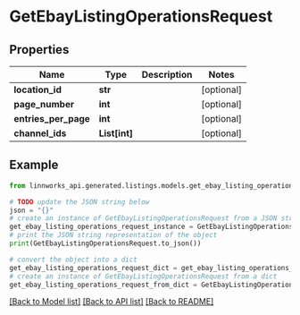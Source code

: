 # GetEbayListingOperationsRequest


## Properties

Name | Type | Description | Notes
------------ | ------------- | ------------- | -------------
**location_id** | **str** |  | [optional] 
**page_number** | **int** |  | [optional] 
**entries_per_page** | **int** |  | [optional] 
**channel_ids** | **List[int]** |  | [optional] 

## Example

```python
from linnworks_api.generated.listings.models.get_ebay_listing_operations_request import GetEbayListingOperationsRequest

# TODO update the JSON string below
json = "{}"
# create an instance of GetEbayListingOperationsRequest from a JSON string
get_ebay_listing_operations_request_instance = GetEbayListingOperationsRequest.from_json(json)
# print the JSON string representation of the object
print(GetEbayListingOperationsRequest.to_json())

# convert the object into a dict
get_ebay_listing_operations_request_dict = get_ebay_listing_operations_request_instance.to_dict()
# create an instance of GetEbayListingOperationsRequest from a dict
get_ebay_listing_operations_request_from_dict = GetEbayListingOperationsRequest.from_dict(get_ebay_listing_operations_request_dict)
```
[[Back to Model list]](../README.md#documentation-for-models) [[Back to API list]](../README.md#documentation-for-api-endpoints) [[Back to README]](../README.md)


